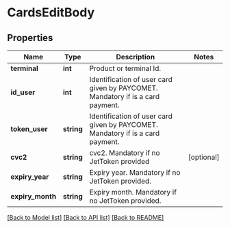 # CardsEditBody

## Properties
Name | Type | Description | Notes
------------ | ------------- | ------------- | -------------
**terminal** | **int** | Product or terminal Id. | 
**id_user** | **int** | Identification of user card given by PAYCOMET. Mandatory if is a card payment. | 
**token_user** | **string** | Identification of user card given by PAYCOMET. Mandatory if is a card payment. | 
**cvc2** | **string** | cvc2. Mandatory if no JetToken provided | [optional] 
**expiry_year** | **string** | Expiry year.   Mandatory if no JetToken provided. | 
**expiry_month** | **string** | Expiry month.  Mandatory if no JetToken provided. | 

[[Back to Model list]](../../README.md#documentation-for-models) [[Back to API list]](../../README.md#documentation-for-api-endpoints) [[Back to README]](../../README.md)

